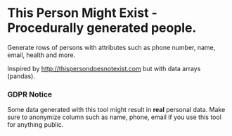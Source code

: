 # This Person Might Exist - Procedurally generated people.

Generate rows of persons with attributes such as phone number, name, email, health and more.

Inspired by http://thispersondoesnotexist.com but with data arrays (pandas).

### GDPR Notice

Some data generated with this tool might result in **real** personal data. Make sure to anonymize column such as name, phone, email if you use this tool for anything public.
